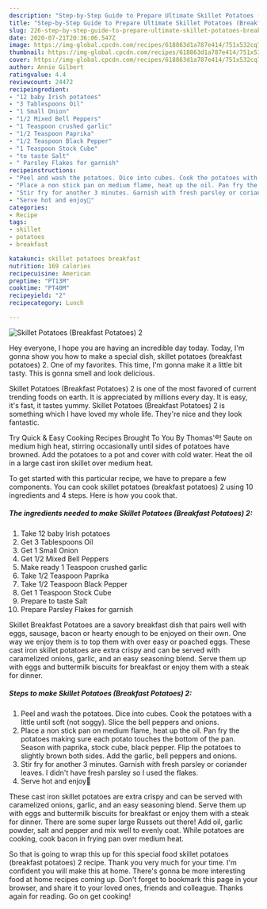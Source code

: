 ```yaml
---
description: "Step-by-Step Guide to Prepare Ultimate Skillet Potatoes (Breakfast Potatoes) 2"
title: "Step-by-Step Guide to Prepare Ultimate Skillet Potatoes (Breakfast Potatoes) 2"
slug: 226-step-by-step-guide-to-prepare-ultimate-skillet-potatoes-breakfast-potatoes-2
date: 2020-07-21T20:36:06.547Z
image: https://img-global.cpcdn.com/recipes/618863d1a787e414/751x532cq70/skillet-potatoes-breakfast-potatoes-2-recipe-main-photo.jpg
thumbnail: https://img-global.cpcdn.com/recipes/618863d1a787e414/751x532cq70/skillet-potatoes-breakfast-potatoes-2-recipe-main-photo.jpg
cover: https://img-global.cpcdn.com/recipes/618863d1a787e414/751x532cq70/skillet-potatoes-breakfast-potatoes-2-recipe-main-photo.jpg
author: Annie Gilbert
ratingvalue: 4.4
reviewcount: 24472
recipeingredient:
- "12 baby Irish potatoes"
- "3 Tablespoons Oil"
- "1 Small Onion"
- "1/2 Mixed Bell Peppers"
- "1 Teaspoon crushed garlic"
- "1/2 Teaspoon Paprika"
- "1/2 Teaspoon Black Pepper"
- "1 Teaspoon Stock Cube"
- "to taste Salt"
- " Parsley Flakes for garnish"
recipeinstructions:
- "Peel and wash the potatoes. Dice into cubes. Cook the potatoes with a little until soft (not soggy). Slice the bell peppers and onions."
- "Place a non stick pan on medium flame, heat up the oil. Pan fry the potatoes making sure each potato touches the bottom of the pan. Season with paprika, stock cube, black pepper. Flip the potatoes to slightly brown both sides. Add the garlic, bell peppers and onions."
- "Stir fry for another 3 minutes. Garnish with fresh parsley or coriander leaves. I didn&#39;t have fresh parsley so I used the flakes."
- "Serve hot and enjoy🤗"
categories:
- Recipe
tags:
- skillet
- potatoes
- breakfast

katakunci: skillet potatoes breakfast 
nutrition: 169 calories
recipecuisine: American
preptime: "PT13M"
cooktime: "PT40M"
recipeyield: "2"
recipecategory: Lunch

---
```



![Skillet Potatoes (Breakfast Potatoes) 2](https://img-global.cpcdn.com/recipes/618863d1a787e414/751x532cq70/skillet-potatoes-breakfast-potatoes-2-recipe-main-photo.jpg)

Hey everyone, I hope you are having an incredible day today. Today, I'm gonna show you how to make a special dish, skillet potatoes (breakfast potatoes) 2. One of my favorites. This time, I'm gonna make it a little bit tasty. This is gonna smell and look delicious.

Skillet Potatoes (Breakfast Potatoes) 2 is one of the most favored of current trending foods on earth. It is appreciated by millions every day. It is easy, it's fast, it tastes yummy. Skillet Potatoes (Breakfast Potatoes) 2 is something which I have loved my whole life. They're nice and they look fantastic.

Try Quick &amp; Easy Cooking Recipes Brought To You By Thomas&#39;®! Saute on medium high heat, stirring occasionally until sides of potatoes have browned. Add the potatoes to a pot and cover with cold water. Heat the oil in a large cast iron skillet over medium heat.


To get started with this particular recipe, we have to prepare a few components. You can cook skillet potatoes (breakfast potatoes) 2 using 10 ingredients and 4 steps. Here is how you cook that.

<!--inarticleads1-->

##### The ingredients needed to make Skillet Potatoes (Breakfast Potatoes) 2:

1. Take 12 baby Irish potatoes
1. Get 3 Tablespoons Oil
1. Get 1 Small Onion
1. Get 1/2 Mixed Bell Peppers
1. Make ready 1 Teaspoon crushed garlic
1. Take 1/2 Teaspoon Paprika
1. Take 1/2 Teaspoon Black Pepper
1. Get 1 Teaspoon Stock Cube
1. Prepare to taste Salt
1. Prepare  Parsley Flakes for garnish


Skillet Breakfast Potatoes are a savory breakfast dish that pairs well with eggs, sausage, bacon or hearty enough to be enjoyed on their own. One way we enjoy them is to top them with over easy or poached eggs. These cast iron skillet potatoes are extra crispy and can be served with caramelized onions, garlic, and an easy seasoning blend. Serve them up with eggs and buttermilk biscuits for breakfast or enjoy them with a steak for dinner. 

<!--inarticleads2-->

##### Steps to make Skillet Potatoes (Breakfast Potatoes) 2:

1. Peel and wash the potatoes. Dice into cubes. Cook the potatoes with a little until soft (not soggy). Slice the bell peppers and onions.
1. Place a non stick pan on medium flame, heat up the oil. Pan fry the potatoes making sure each potato touches the bottom of the pan. Season with paprika, stock cube, black pepper. Flip the potatoes to slightly brown both sides. Add the garlic, bell peppers and onions.
1. Stir fry for another 3 minutes. Garnish with fresh parsley or coriander leaves. I didn&#39;t have fresh parsley so I used the flakes.
1. Serve hot and enjoy🤗


These cast iron skillet potatoes are extra crispy and can be served with caramelized onions, garlic, and an easy seasoning blend. Serve them up with eggs and buttermilk biscuits for breakfast or enjoy them with a steak for dinner. There are some super large Russets out there! Add oil, garlic powder, salt and pepper and mix well to evenly coat. While potatoes are cooking, cook bacon in frying pan over medium heat. 

So that is going to wrap this up for this special food skillet potatoes (breakfast potatoes) 2 recipe. Thank you very much for your time. I'm confident you will make this at home. There's gonna be more interesting food at home recipes coming up. Don't forget to bookmark this page in your browser, and share it to your loved ones, friends and colleague. Thanks again for reading. Go on get cooking!
